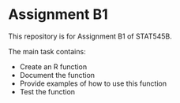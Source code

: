 
# Assignment B1

This repository is for Assignment B1 of STAT545B. 

The main task contains:
* Create an R function
* Document the function
* Provide examples of how to use this function
* Test the function
